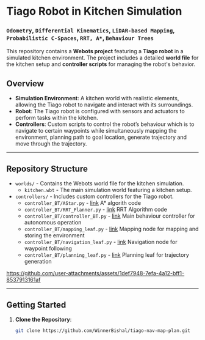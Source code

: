 # Tiago Robot in Kitchen Simulation 
### ```Odometry```, ```Differential Kinematics```, ```LiDAR-based Mapping```, ```Probabilistic C-Spaces```, ```RRT, A*```, ```Behaviour Trees```

This repository contains a **Webots project** featuring a **Tiago robot** in a simulated kitchen environment. The project includes a detailed **world file** for the kitchen setup and **controller scripts** for managing the robot's behavior.

## Overview

- **Simulation Environment**: A kitchen world with realistic elements, allowing the Tiago robot to navigate and interact with its surroundings.
- **Robot**: The Tiago robot is configured with sensors and actuators to perform tasks within the kitchen.
- **Controllers**: Custom scripts to control the robot’s behaviour which is to navigate to certain waypoints while simultaneously mapping the environment, planning path to goal location, generate trajectory and move through the trajectory.
 
---

## Repository Structure

- `worlds/` - Contains the Webots world file for the kitchen simulation.
  - `kitchen.wbt` - The main simulation world featuring a kitchen setup.
- `controllers/` - Includes custom controllers for the Tiago robot.
  - `controller_BT/AStar.py` - [link](https://github.com/WinnerBishal/tiago-nav-map-plan/blob/main/controllers/controller_BT/AStar.py) A* algorith code
  - `controller_BT/RRT_Planner.py` - [link](https://github.com/WinnerBishal/tiago-nav-map-plan/blob/main/controllers/controller_BT/RRT_Planner.py) RRT Algorithm code
  - `controller_BT/controller_BT.py` - [link](https://github.com/WinnerBishal/tiago-nav-map-plan/blob/main/controllers/controller_BT/controller_BT.py) Main behaviour controller for autonomous operation
  - `controller_BT/mapping_leaf.py` - [link](https://github.com/WinnerBishal/tiago-nav-map-plan/blob/main/controllers/controller_BT/mapping_leaf.py) Mapping node for mapping and storing the environment
  - `controller_BT/navigation_leaf.py` - [link](https://github.com/WinnerBishal/tiago-nav-map-plan/blob/main/controllers/controller_BT/navigation_leaf.py) Navigation node for waypoint following
  - `controller_BT/planning_leaf.py` - [link](https://github.com/WinnerBishal/tiago-nav-map-plan/blob/main/controllers/controller_BT/planning_leaf.py) Planning leaf for trajectory generation


https://github.com/user-attachments/assets/1def7948-7efa-4a12-bff1-8537913161af




---

## Getting Started

1. **Clone the Repository**:
   ```bash
   git clone https://github.com/WinnerBishal/tiago-nav-map-plan.git

